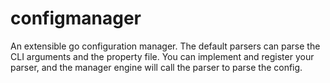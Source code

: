 # configmanager
An extensible go configuration manager. The default parsers can parse the CLI arguments and the property file. You can implement and register your parser, and the manager engine will call the parser to parse the config.
